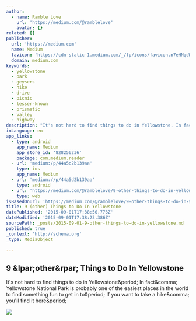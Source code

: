```yaml
---
author:
  - name: Ramble Love
    url: 'https://medium.com/@ramblelove'
    avatar: {}
related: []
publisher:
  url: 'https://medium.com'
  name: Medium
  favicon: 'https://cdn-static-1.medium.com/_/fp/icons/favicon.n7eHNqdWyHhbTLN2-3a-6g.ico'
  domain: medium.com
keywords:
  - yellowstone
  - park
  - geysers
  - hike
  - drive
  - picnic
  - lesser-known
  - prismatic
  - valley
  - highway
description: "It's not hard to find things to do in Yellowstone. In fact, Yellowstone National Park is probably one of the easiest places in the world to find something fun to get in to. If you want to take a hike, you'll find it here."
inLanguage: en
app_links:
  - type: android
    app_name: Medium
    app_store_id: '828256236'
    package: com.medium.reader
  - url: 'medium:/p/44a5d2b139aa'
    type: ios
    app_name: Medium
  - url: 'medium://p/44a5d2b139aa'
    type: android
  - url: 'https://medium.com/@ramblelove/9-other-things-to-do-in-yellowstone-44a5d2b139aa'
    type: web
isBasedOnUrl: 'https://medium.com/@ramblelove/9-other-things-to-do-in-yellowstone-44a5d2b139aa'
title: 9 (other) Things to Do In Yellowstone
datePublished: '2015-09-01T17:38:50.776Z'
dateModified: '2015-09-01T17:38:23.386Z'
sourcePath: _posts/2015-09-01-9-other-things-to-do-in-yellowstone.md
published: true
_context: 'http://schema.org'
_type: MediaObject

---
```

<article style=""><h1>9 &amp;lpar;other&amp;rpar; Things to Do In Yellowstone</h1><p>It's not hard to find things to do in Yellowstone&amp;period; In fact&amp;comma; Yellowstone National Park is probably one of the easiest places in the world to find something fun to get in to&amp;period; If you want to take a hike&amp;comma; you'll find it here&amp;period;</p><img src="https://cdn-images-2.medium.com/max/800/0*THSdeLqc3HKElUPn.jpg" /></article>